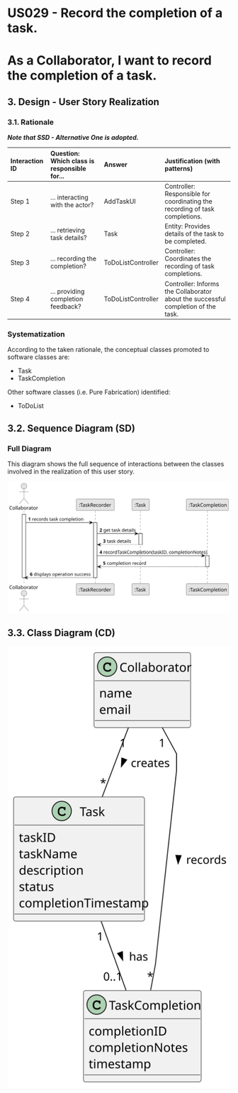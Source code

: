 # US029 - Record the completion of a task.

# As a Collaborator, I want to record the completion of a task.

## 3. Design - User Story Realization

### 3.1. Rationale

_**Note that SSD - Alternative One is adopted.**_

| Interaction ID | Question: Which class is responsible for...   | Answer             | Justification (with patterns)                                                                                 |
|:-------------  |:----------------------------------------------|:-------------------|:--------------------------------------------------------------------------------------------------------------|
| Step 1  		 | 	... interacting with the actor?              | AddTaskUI          | Controller: Responsible for coordinating the recording of task completions.                                    |
| Step 2         |  ... retrieving task details?                  | Task               | Entity: Provides details of the task to be completed.                                                          |
| Step 3  		 | 	... recording the completion?                | ToDoListController | Controller: Coordinates the recording of task completions.                                                     |
| Step 4  		 | 	... providing completion feedback?           | ToDoListController       | Controller: Informs the Collaborator about the successful completion of the task.                              |

### Systematization ##

According to the taken rationale, the conceptual classes promoted to software classes are:

* Task
* TaskCompletion

Other software classes (i.e. Pure Fabrication) identified:

* ToDoList

## 3.2. Sequence Diagram (SD)

### Full Diagram

This diagram shows the full sequence of interactions between the classes involved in the realization of this user story.

![Sequence Diagram - Full](svg/us029-sequence-diagram-full.svg)

## 3.3. Class Diagram (CD)

![Class Diagram](svg/us029-class-diagram.svg)
